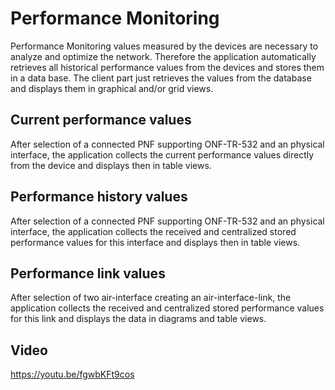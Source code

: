 # Performance Monitoring

Performance Monitoring values measured by the devices are necessary to analyze and optimize the network. Therefore the application automatically retrieves all historical performance values from the devices and stores them in a data base. The client part just retrieves the values from the database and displays them in graphical and/or grid views.

## Current performance values

After selection of a connected PNF supporting ONF-TR-532 and an physical interface, the application collects the current performance values directly from the device and displays then in table views. 

## Performance history values

After selection of a connected PNF supporting ONF-TR-532 and an physical interface, the application collects the received and centralized stored performance values for this interface and displays then in table views. 

## Performance link values

After selection of two air-interface creating an air-interface-link, the application collects the received and centralized stored performance values for this link and displays the data in diagrams and table views. 

## Video

https://youtu.be/fgwbKFt9cos